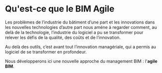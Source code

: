 # Qu'est-ce que le BIM Agile

Les problèmes de l’industrie du bâtiment d’une part et les innovations dans les nouvelles technologies d’autre part nous amène à regarder comment, au delà de la technologie, l’industrie du logiciel a pu se transformer pour relever les défis de la qualité, des coûts et de l’innovation.

Au delà des outils, c’est avant tout l’innovation managériale, qui a permis au logiciel de se transformer en profondeur.

Nous développerons ici une nouvelle approche du management BIM : l'**agile BIM**.
